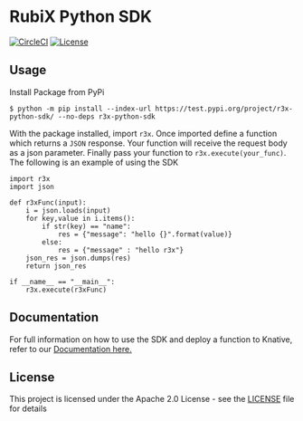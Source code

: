 # RubiX Python SDK
[![CircleCI](https://circleci.com/gh/rubixFunctions/r3x-python-sdk.svg?style=svg)](https://circleci.com/gh/rubixFunctions/r3x-python-sdk)
[![License](https://img.shields.io/badge/-Apache%202.0-blue.svg)](https://opensource.org/s/Apache-2.0)

## Usage
Install Package from PyPi
```
$ python -m pip install --index-url https://test.pypi.org/project/r3x-python-sdk/ --no-deps r3x-python-sdk   
```
With the package installed, import `r3x`. Once imported define a function which returns a `JSON` response. Your function will receive the request body as a json parameter. Finally pass your function to `r3x.execute(your_func)`. The following is an example of using the SDK
```
import r3x
import json

def r3xFunc(input):
    i = json.loads(input)
    for key,value in i.items():
        if str(key) == "name":
            res = {"message": "hello {}".format(value)}
        else:
            res = {"message" : "hello r3x"}
    json_res = json.dumps(res)
    return json_res

if __name__ == "__main__":  
    r3x.execute(r3xFunc)
```

## Documentation
For full information on how to use the SDK and deploy a function to Knative, refer to our [Documentation here.](https://github.com/rubixFunctions/r3x-docs/blob/master/README.md)

## License
This project is licensed under the Apache 2.0 License - see the [LICENSE](LICENSE) file for details